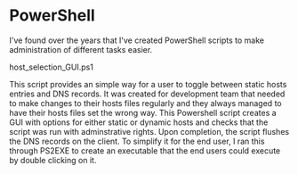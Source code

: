 # PowerShell

I've found over the years that I've created PowerShell scripts to make administration of different tasks easier.


host_selection_GUI.ps1

This script provides an simple way for a user to toggle between static hosts entries and DNS records.  It was created for development team that needed to make changes to their hosts files regularly and they always managed to have their hosts files set the wrong way.  This Powershell script creates a GUI with options for either static or dynamic hosts and checks that the script was run with adminstrative rights.  Upon completion, the script flushes the DNS records on the client.  To simplify it for the end user, I ran this through PS2EXE to create an executable that the end users could execute by double clicking on it.

